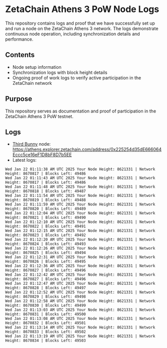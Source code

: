 # ZetaChain Athens 3 PoW Node Logs
This repository contains logs and proof that we have successfully set up and run a node on the ZetaChain Athens 3 network. The logs demonstrate continuous node operation, including synchronization details and performance.

## Contents
- Node setup information
- Synchronization logs with block height details
- Ongoing proof of work logs to verify active participation in the ZetaChain network

## Purpose
This repository serves as documentation and proof of participation in the ZetaChain Athens 3 PoW testnet.

## Logs

- [Third Bunny](https://thirdbunny.xyz/) node: https://athens.explorer.zetachain.com/address/0x225254d35dE666064Eccc5ce16eF1D8bF8D7b5EE
- Latest logs:
```
Wed Jan 22 01:11:38 AM UTC 2025 Your Node Height: 8621331 | Network Height: 8670817 | Blocks Left: 49486
Wed Jan 22 01:11:43 AM UTC 2025 Your Node Height: 8621331 | Network Height: 8670817 | Blocks Left: 49486
Wed Jan 22 01:11:48 AM UTC 2025 Your Node Height: 8621331 | Network Height: 8670818 | Blocks Left: 49487
Wed Jan 22 01:11:54 AM UTC 2025 Your Node Height: 8621331 | Network Height: 8670819 | Blocks Left: 49488
Wed Jan 22 01:11:59 AM UTC 2025 Your Node Height: 8621331 | Network Height: 8670820 | Blocks Left: 49489
Wed Jan 22 01:12:04 AM UTC 2025 Your Node Height: 8621331 | Network Height: 8670821 | Blocks Left: 49490
Wed Jan 22 01:12:10 AM UTC 2025 Your Node Height: 8621331 | Network Height: 8670822 | Blocks Left: 49491
Wed Jan 22 01:12:15 AM UTC 2025 Your Node Height: 8621331 | Network Height: 8670823 | Blocks Left: 49492
Wed Jan 22 01:12:20 AM UTC 2025 Your Node Height: 8621331 | Network Height: 8670824 | Blocks Left: 49493
Wed Jan 22 01:12:26 AM UTC 2025 Your Node Height: 8621331 | Network Height: 8670825 | Blocks Left: 49494
Wed Jan 22 01:12:31 AM UTC 2025 Your Node Height: 8621331 | Network Height: 8670826 | Blocks Left: 49495
Wed Jan 22 01:12:36 AM UTC 2025 Your Node Height: 8621331 | Network Height: 8670827 | Blocks Left: 49496
Wed Jan 22 01:12:42 AM UTC 2025 Your Node Height: 8621331 | Network Height: 8670827 | Blocks Left: 49496
Wed Jan 22 01:12:47 AM UTC 2025 Your Node Height: 8621331 | Network Height: 8670828 | Blocks Left: 49497
Wed Jan 22 01:12:52 AM UTC 2025 Your Node Height: 8621331 | Network Height: 8670829 | Blocks Left: 49498
Wed Jan 22 01:12:58 AM UTC 2025 Your Node Height: 8621331 | Network Height: 8670830 | Blocks Left: 49499
Wed Jan 22 01:13:03 AM UTC 2025 Your Node Height: 8621331 | Network Height: 8670831 | Blocks Left: 49500
Wed Jan 22 01:13:08 AM UTC 2025 Your Node Height: 8621331 | Network Height: 8670832 | Blocks Left: 49501
Wed Jan 22 01:13:14 AM UTC 2025 Your Node Height: 8621331 | Network Height: 8670833 | Blocks Left: 49502
Wed Jan 22 01:13:19 AM UTC 2025 Your Node Height: 8621331 | Network Height: 8670834 | Blocks Left: 49503
```
